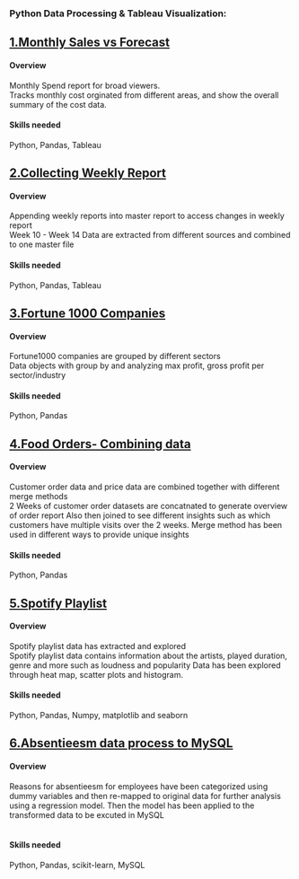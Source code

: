 ﻿### **Python Data Processing & Tableau Visualization:**

## [**1.Monthly Sales vs Forecast**](https://github.com/suhsunghee/suhsunghee.github.io/tree/main/Data%20with%20Python/1.Monthly%20Sales%20vs%20Forecast)

#### **Overview**
<p>Monthly Spend report for broad viewers.<br>
Tracks monthly cost orginated from different areas, and show the overall summary of the cost data.<br></p>

#### **Skills needed** 
Python, Pandas, Tableau

## [**2.Collecting Weekly Report**](https://github.com/suhsunghee/suhsunghee.github.io/tree/main/Data%20with%20Python/2.Collecting%20Weekly%20Report)

#### **Overview**
<p>Appending weekly reports into master report to access changes in weekly report <br>
Week 10 - Week 14 Data are extracted from different sources and combined to one master file<br></p>

#### **Skills needed** 
Python, Pandas, Tableau

## [**3.Fortune 1000 Companies**](https://github.com/suhsunghee/suhsunghee.github.io/tree/main/Data%20with%20Python/3.Fortune1000%20Companies%20Group%20by)

#### **Overview**
<p>Fortune1000 companies are grouped by different sectors <br>
Data objects with group by and analyzing max profit, gross profit per sector/industry<br></p>

#### **Skills needed** 
Python, Pandas


## [**4.Food Orders- Combining data**](https://github.com/suhsunghee/suhsunghee.github.io/tree/main/Data%20with%20Python/4.Food%20Orders-%20Combining%20data)

#### **Overview**
<p>Customer order data and price data are combined together with different merge methods <br>
2 Weeks of customer order datasets are concatnated to generate overview of order report
Also then joined to see different insights such as which customers have multiple visits over the 2 weeks.
Merge method has been used in different ways to provide unique insights<br></p>

#### **Skills needed** 
Python, Pandas


## [**5.Spotify Playlist**](https://github.com/suhsunghee/suhsunghee.github.io/tree/main/Data%20with%20Python/5.Spotify%20Playlist)

#### **Overview**
<p>Spotify playlist data has extracted and explored <br>
Spotify playlist data contains information about the artists, played duration, genre and more such as loudness and popularity 
Data has been explored through heat map, scatter plots and histogram.
<br></p>

#### **Skills needed** 
Python, Pandas, Numpy, matplotlib and seaborn

## [**6.Absentieesm data process to MySQL**](https://github.com/suhsunghee/suhsunghee.github.io/tree/main/Data%20with%20Python/6.Absentieesm%20data%20process%20to%20MySQL)

#### **Overview**
<p>Reasons for absentieesm for employees have been categorized using dummy variables and then re-mapped to original data for further analysis using a regression model. 
Then the model has been applied to the transformed data to be excuted in MySQL<br>
<br></p>

#### **Skills needed** 
Python, Pandas, scikit-learn, MySQL